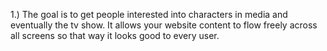 1.) The goal is to get people interested into characters in media and eventually the tv show.
It allows your website content to flow freely across all screens so that way it looks good to every user. 
